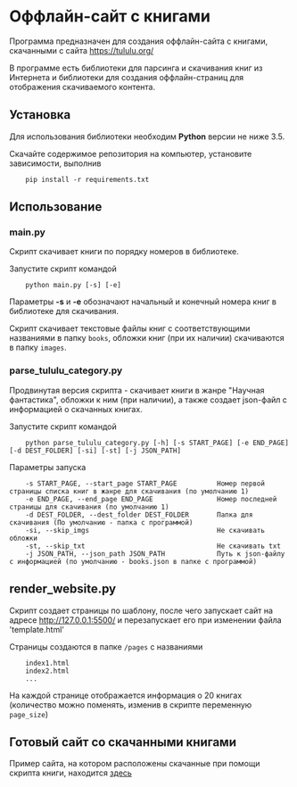 # Оффлайн-сайт с книгами

Программа предназначен для создания оффлайн-сайта с книгами, скачанными с сайта https://tululu.org/

В программе есть библиотеки для парсинга и скачивания книг из Интернета и библиотеки для создания оффлайн-страниц для отображения скачиваемого контента.

## Установка

Для использования библиотеки необходим **Python** версии не ниже 3.5.

Скачайте содержимое репозитория на компьютер, установите зависимости, выполнив

        pip install -r requirements.txt

## Использование

### main.py

Скрипт скачивает книги по порядку номеров в библиотеке.

Запустите скрипт командой

        python main.py [-s] [-e]

Параметры **-s** и  **-e** обозначают начальный и конечный номера книг в библиотеке для скачивания.

Скрипт скачивает текстовые файлы книг с соответствующими названиями в папку `books`, обложки книг (при их наличии) скачиваются в папку `images`.

### parse_tululu_category.py

Продвинутая версия скрипта - скачивает книги в жанре "Научная фантастика", обложки к ним (при наличии), а также создает json-файл с информацией о скачанных книгах.

Запустите скрипт командой

        python parse_tululu_category.py [-h] [-s START_PAGE] [-e END_PAGE] [-d DEST_FOLDER] [-si] [-st] [-j JSON_PATH]

Параметры запуска

        -s START_PAGE, --start_page START_PAGE          Номер первой страницы списка книг в жанре для скачивания (по умолчанию 1)
        -e END_PAGE, --end_page END_PAGE                Номер последней страницы для скачивания (по умолчанию 1)
        -d DEST_FOLDER, --dest_folder DEST_FOLDER       Папка для скачивания (По умолчанию - папка с программой)
        -si, --skip_imgs                                Не скачивать обложки
        -st, --skip_txt                                 Не скачивать txt
        -j JSON_PATH, --json_path JSON_PATH             Путь к json-файлу с информацией (по умолчанию - books.json в папке с программой)

## render_website.py

Скрипт создает страницы по шаблону, после чего запускает сайт на адресе http://127.0.0.1:5500/ и перезапускает его при изменении файла 'template.html'

Страницы создаются в папке `/pages` с названиями

        index1.html
        index2.html
        ...

На каждой странице отображается информация о 20 книгах (количество можно поменять, изменив в скрипте переменную `page_size`)

## Готовый сайт со скачанными книгами

Пример сайта, на котором расположены скачанные при помощи скрипта книги, находится [здесь](https://msmikl.github.io/library-site/pages/index1.html)
